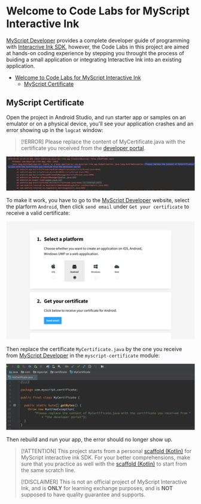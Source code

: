 Welcome to Code Labs for MyScript Interactive Ink
=================================================

[MyScript Developer](https://developer.myscript.com/) provides a complete developer guide of programming with [Interacrive Ink SDK](https://developer.myscript.com/docs/interactive-ink/1.3/overview/about/), however, the Code Labs in this project are aimed at hands-on coding experience by stepping you throught the process of buiding a small application or integrating Interactive Ink into an existing application.

- [Welcome to Code Labs for MyScript Interactive Ink](#welcome-to-code-labs-for-myscript-interactive-ink)
  - [MyScript Certificate](#myscript-certificate)

MyScript Certificate
--------------------

Open the project in Android Studio, and run starter app or samples on an emulator or on a physical device, you'll see your application crashes and an error showing up in the `logcat` window:

> [!ERROR]
> Please replace the content of MyCertificate.java with the certificate you received from the [developer portal](https://developer.myscript.com/getting-started).

![invalid-certificate.png](docs/images/myscript/certificate-error.png)

To make it work, you have to go to the [MyScript Developer](https://developer.myscript.com/getting-started) website, select the plarform `Android`, then click `send email` under `Get your certificate` to receive a valid certificate:

![get-certificate.png](docs/images/myscript/certificate-get.png)

Then replace the certificate `MyCertificate.java` by the one you receive from [MyScript Developer](https://developer.myscript.com/getting-started) in the `myscript-certificate` module:

![replace-certificate.png](docs/images/myscript/certificate-replace.png)

Then rebuild and run your app, the error should no longer show up.

> [!ATTENTION]
> This project starts from a personal [scaffold (Kotlin)](https://github.com/jingkecn/myscript-iink-scaffold-android-kotlin) for MyScript interactive ink SDK. For your better comprehensions, make sure that you practice as well with the [scaffold (Kotlin)](https://github.com/jingkecn/myscript-iink-scaffold-android-kotlin) to start from the same scratch line.
>
> [!DISCLAIMER]
> This is not an official project of MyScript Interactive Ink, and is **ONLY** for learning exchange purposes, and is **NOT** supposed to have quality guarantee and supports.
